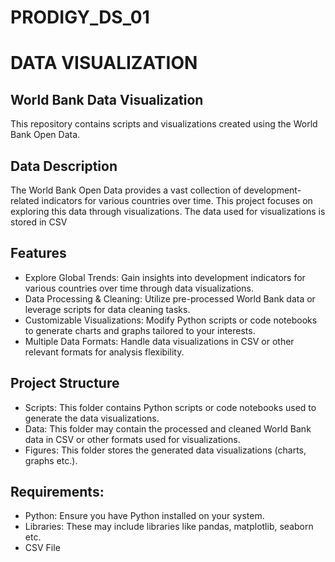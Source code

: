 # PRODIGY_DS_01
# DATA VISUALIZATION

## World Bank Data Visualization
This repository contains scripts and visualizations created using the World Bank Open Data.

## Data Description
The World Bank Open Data provides a vast collection of development-related indicators for various countries over time. This project focuses on exploring this data through visualizations.
The data used for visualizations is stored in CSV 

## Features
- Explore Global Trends: Gain insights into development indicators for various countries over time through data visualizations.
- Data Processing & Cleaning: Utilize pre-processed World Bank data or leverage scripts for data cleaning tasks.
- Customizable Visualizations: Modify Python scripts or code notebooks to generate charts and graphs tailored to your interests.
- Multiple Data Formats: Handle data visualizations in CSV or other relevant formats for analysis flexibility.

## Project Structure
- Scripts: This folder contains Python scripts or code notebooks used to generate the data visualizations.
- Data: This folder may contain the processed and cleaned World Bank data in CSV or other formats used for visualizations.
- Figures: This folder stores the generated data visualizations (charts, graphs etc.).

## Requirements:

- Python: Ensure you have Python installed on your system.
- Libraries: These may include libraries like pandas, matplotlib, seaborn etc.
- CSV File

